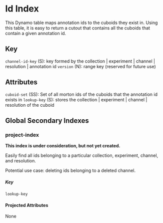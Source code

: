 # Id Index

This Dynamo table maps annotation ids to the cuboids they exist in.  Using
this table, it is easy to return a cutout that contains all the cuboids that
contain a given annotation id.

## Key

`channel-id-key` (S): key formed by the collection | experiment | channel | resolution | annotation id
`version` (N): range key (reserved for future use)

## Attributes

`cuboid-set` (SS): Set of all morton ids of the cuboids that the annotation id exists in
`lookup-key` (S): stores the collection | experiment | channel | resolution of the cuboid


## Global Secondary Indexes

### project-index

**This index is under consideration, but not yet created.**

Easily find all ids belonging to a particular collection, experiment, channel, 
and resolution.

Potential use case: deleting ids belonging to a deleted channel.

##### Key

`lookup-key`

#### Projected Attributes

None
